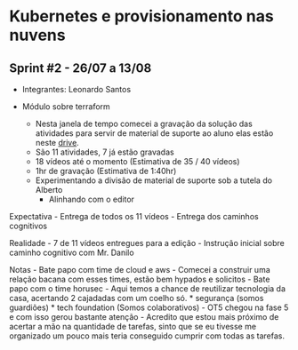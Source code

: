 # Kubernetes e provisionamento nas nuvens

## Sprint #2 - 26/07 a 13/08

- Integrantes: Leonardo Santos

- Módulo sobre terraform
    - Nesta janela de tempo comecei a gravação da solução das atividades para servir de material de suporte ao aluno
    elas estão neste [drive](https://drive.google.com/drive/folders/1MxsLbRlQaOkP7R1syDigoMKh4g1S_Wv5).
    - São 11 atividades, 7 já estão gravadas
    - 18 vídeos até o momento (Estimativa de 35 / 40 vídeos)
    - 1hr de gravação (Estimativa de 1:40hr)
    - Experimentando a divisão de material de suporte sob a tutela do Alberto
        - Alinhando com o editor

Expectativa
    - Entrega de todos os 11 vídeos
    - Entrega dos caminhos cognitivos

Realidade
    - 7 de 11 vídeos entregues para a edição
    - Instrução inicial sobre caminho cognitivo com Mr. Danilo

Notas
    - Bate papo com time de cloud e aws
        - Comecei a construir uma relação bacana com esses times, estão bem hypados e solicitos
    - Bate papo com o time horusec
        - Aqui temos a chance de reutilizar tecnologia da casa, acertando 2 cajadadas com um coelho só.
            * segurança (somos guardiões)
            * tech foundation (Somos colaborativos)
    - OT5 chegou na fase 5 e com isso gerou bastante atenção
    - Acredito que estou mais próximo de acertar a mão na quantidade de tarefas, sinto que se eu tivesse
    me organizado um pouco mais teria conseguido cumprir com todas as tarefas.